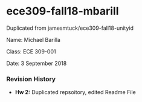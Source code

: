 # ece309-fall18-mbarill
Duplicated from jamesmtuck/ece309-fall18-unityid

Name: Michael Barilla

Class: ECE 309-001

Date: 3 September 2018

### Revision History ###
* **Hw 2:** Duplicated repsoitory, edited Readme File
